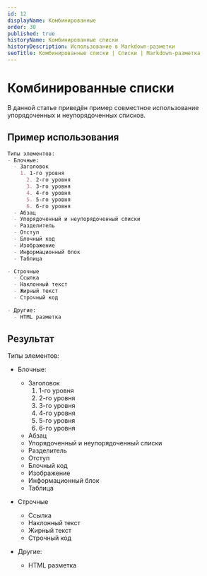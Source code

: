 ```yaml
---
id: 12
displayName: Комбинированные
order: 30
published: true
historyName: Комбинированные списки
historyDescription: Использование в Markdown-разметки
seoTitle: Комбинированные списки | Списки | Markdown-разметка
---
```


# Комбинированные списки
В данной статье приведён пример совместное использование упорядоченных и неупорядоченных списков.


## Пример использования

```md
Типы элементов:
- Блочные:
  - Заголовок
    1. 1-го уровня
      2. 2-го уровня
      3. 3-го уровня
      4. 4-го уровня
      5. 5-го уровня
      6. 6-го уровня
  - Абзац
  - Упорядоченный и неупорядоченный списки
  - Разделитель
  - Отступ
  - Блочный код
  - Изображение
  - Информационный блок
  - Таблица

- Строчные
  - Ссылка
  - Наклонный текст
  - Жирный текст
  - Строчный код

- Другие:
  - HTML разметка
```


## Результат

Типы элементов:
- Блочные:
  - Заголовок
    1. 1-го уровня
    2. 2-го уровня
    3. 3-го уровня
    4. 4-го уровня
    5. 5-го уровня
    6. 6-го уровня
  - Абзац
  - Упорядоченный и неупорядоченный списки
  - Разделитель
  - Отступ
  - Блочный код
  - Изображение
  - Информационный блок
  - Таблица

- Строчные
  - Ссылка
  - Наклонный текст
  - Жирный текст
  - Строчный код

- Другие:
  - HTML разметка
